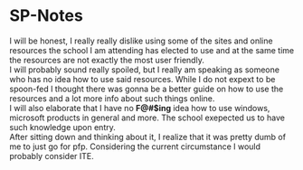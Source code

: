 # SP-Notes
I will be honest, I really really dislike using some of the sites and online resources the school I am attending has elected to use and at the same time the resources are not exactly the most user friendly.    
I will probably sound really spoiled, but I really am speaking as someone who has no idea how to use said resources. While I do not expext to be spoon-fed I thought there was gonna be a better guide on how to use the resources and a lot more info about such things online.    
I will also elaborate that I have no **F@#$ing** idea how to use windows, microsoft products in general and more. The school exepected us to have such knowledge upon entry.    
After sitting down and thinking about it, I realize that it was pretty dumb of me to just go for pfp. Considering the current circumstance I would probably consider ITE.   
